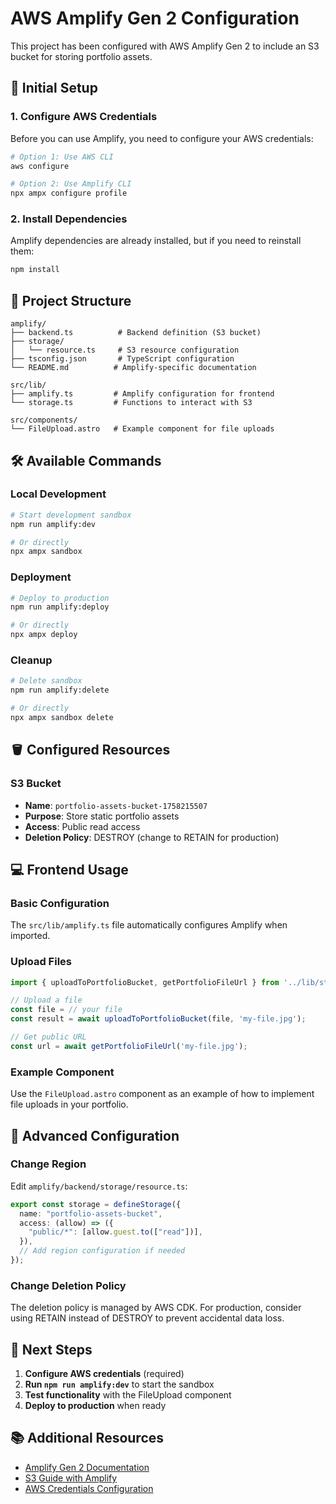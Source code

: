 # AWS Amplify Gen 2 Configuration

This project has been configured with AWS Amplify Gen 2 to include an S3 bucket for storing portfolio assets.

## 🚀 Initial Setup

### 1. Configure AWS Credentials

Before you can use Amplify, you need to configure your AWS credentials:

```bash
# Option 1: Use AWS CLI
aws configure

# Option 2: Use Amplify CLI
npx ampx configure profile
```

### 2. Install Dependencies

Amplify dependencies are already installed, but if you need to reinstall them:

```bash
npm install
```

## 📁 Project Structure

```
amplify/
├── backend.ts          # Backend definition (S3 bucket)
├── storage/
│   └── resource.ts     # S3 resource configuration
├── tsconfig.json       # TypeScript configuration
└── README.md          # Amplify-specific documentation

src/lib/
├── amplify.ts         # Amplify configuration for frontend
└── storage.ts         # Functions to interact with S3

src/components/
└── FileUpload.astro   # Example component for file uploads
```

## 🛠️ Available Commands

### Local Development

```bash
# Start development sandbox
npm run amplify:dev

# Or directly
npx ampx sandbox
```

### Deployment

```bash
# Deploy to production
npm run amplify:deploy

# Or directly
npx ampx deploy
```

### Cleanup

```bash
# Delete sandbox
npm run amplify:delete

# Or directly
npx ampx sandbox delete
```

## 🪣 Configured Resources

### S3 Bucket

- **Name**: `portfolio-assets-bucket-1758215507`
- **Purpose**: Store static portfolio assets
- **Access**: Public read access
- **Deletion Policy**: DESTROY (change to RETAIN for production)

## 💻 Frontend Usage

### Basic Configuration

The `src/lib/amplify.ts` file automatically configures Amplify when imported.

### Upload Files

```typescript
import { uploadToPortfolioBucket, getPortfolioFileUrl } from '../lib/storage';

// Upload a file
const file = // your file
const result = await uploadToPortfolioBucket(file, 'my-file.jpg');

// Get public URL
const url = await getPortfolioFileUrl('my-file.jpg');
```

### Example Component

Use the `FileUpload.astro` component as an example of how to implement file uploads in your portfolio.

## 🔧 Advanced Configuration

### Change Region

Edit `amplify/backend/storage/resource.ts`:

```typescript
export const storage = defineStorage({
  name: "portfolio-assets-bucket",
  access: (allow) => ({
    "public/*": [allow.guest.to(["read"])],
  }),
  // Add region configuration if needed
});
```

### Change Deletion Policy

The deletion policy is managed by AWS CDK. For production, consider using RETAIN instead of DESTROY to prevent accidental data loss.

## 🚨 Next Steps

1. **Configure AWS credentials** (required)
2. **Run `npm run amplify:dev`** to start the sandbox
3. **Test functionality** with the FileUpload component
4. **Deploy to production** when ready

## 📚 Additional Resources

- [Amplify Gen 2 Documentation](https://docs.amplify.aws/react/build-a-backend/)
- [S3 Guide with Amplify](https://docs.amplify.aws/react/build-a-backend/storage/)
- [AWS Credentials Configuration](https://docs.aws.amazon.com/cli/latest/userguide/cli-configure-quickstart.html)
